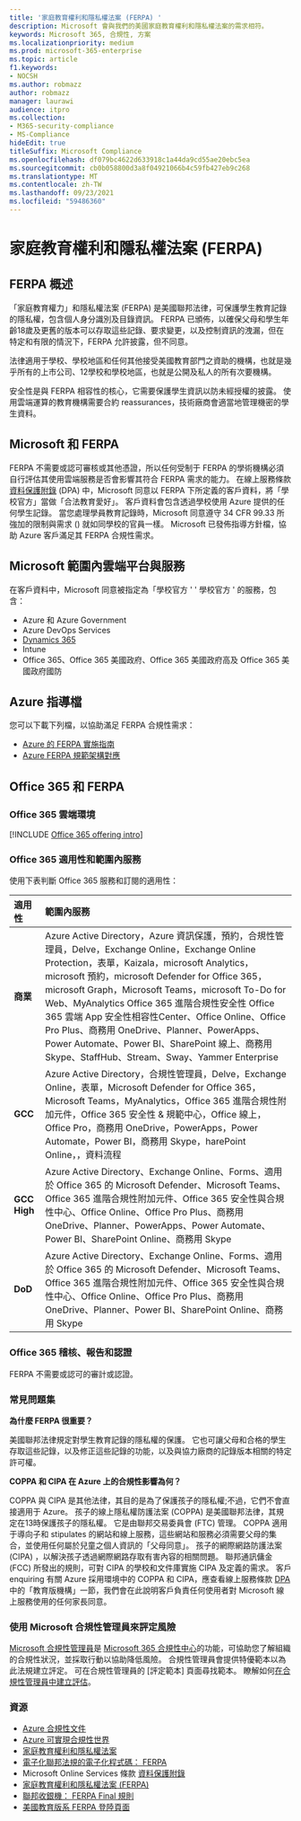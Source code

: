 ```yaml
---
title: '家庭教育權利和隱私權法案 (FERPA) '
description: Microsoft 會與我們的美國家庭教育權利和隱私權法案的需求相符。
keywords: Microsoft 365, 合規性, 方案
ms.localizationpriority: medium
ms.prod: microsoft-365-enterprise
ms.topic: article
f1.keywords:
- NOCSH
ms.author: robmazz
author: robmazz
manager: laurawi
audience: itpro
ms.collection:
- M365-security-compliance
- MS-Compliance
hideEdit: true
titleSuffix: Microsoft Compliance
ms.openlocfilehash: df079bc4622d633918c1a44da9cd55ae20ebc5ea
ms.sourcegitcommit: cb0b058800d3a8f04921066b4c59fb427eb9c268
ms.translationtype: MT
ms.contentlocale: zh-TW
ms.lasthandoff: 09/23/2021
ms.locfileid: "59486360"
---
```

# <a name="family-educational-rights-and-privacy-act-ferpa"></a>家庭教育權利和隱私權法案 (FERPA) 

## <a name="ferpa-overview"></a>FERPA 概述

「家庭教育權力」和隱私權法案 (FERPA) 是美國聯邦法律，可保護學生教育記錄的隱私權，包含個人身分識別及目錄資訊。 FERPA 已頒佈，以確保父母和學生年齡18歲及更舊的版本可以存取這些記錄、要求變更，以及控制資訊的洩漏，但在特定和有限的情況下，FERPA 允許披露，但不同意。

法律適用于學校、學校地區和任何其他接受美國教育部門之資助的機構，也就是幾乎所有的上市公司、12學校和學校地區，也就是公開及私人的所有次要機構。

安全性是與 FERPA 相容性的核心，它需要保護學生資訊以防未經授權的披露。 使用雲端運算的教育機構需要合約 reassurances，技術廠商會適當地管理機密的學生資料。

## <a name="microsoft-and-ferpa"></a>Microsoft 和 FERPA

FERPA 不需要或認可審核或其他憑證，所以任何受制于 FERPA 的學術機構必須自行評估其使用雲端服務是否會影響其符合 FERPA 需求的能力。 在線上服務條款 [資料保護附錄](https://aka.ms/DPA) (DPA) 中，Microsoft 同意以 FERPA 下所定義的客戶資料，將「學校官方」當做「合法教育愛好」。 客戶資料會包含透過學校使用 Azure 提供的任何學生記錄。 當您處理學員教育記錄時，Microsoft 同意遵守 34 CFR 99.33 所強加的限制與需求 () 就如同學校的官員一樣。  Microsoft 已發佈指導方針檔，協助 Azure 客戶滿足其 FERPA 合規性需求。

## <a name="microsoft-in-scope-cloud-platforms--services"></a>Microsoft 範圍內雲端平台與服務

在客戶資料中，Microsoft 同意被指定為「學校官方 ' ' 學校官方 ' 的服務，包含：

- Azure 和 Azure Government
- Azure DevOps Services
- [Dynamics 365](https://aka.ms/d365-compliance-list)
- Intune
- Office 365、Office 365 美國政府、Office 365 美國政府高及 Office 365 美國政府國防

## <a name="azure-guidance-documents"></a>Azure 指導檔

您可以下載下列檔，以協助滿足 FERPA 合規性需求：

- [Azure 的 FERPA 實施指南](https://azure.microsoft.com/resources/microsoft-azure-ferpa-implementation-guide/)
- [Azure FERPA 規範架構對應](https://aka.ms/AzureFERPAMapping)

## <a name="office-365-and-ferpa"></a>Office 365 和 FERPA

### <a name="office-365-cloud-environments"></a>Office 365 雲端環境

[!INCLUDE [Office 365 offering intro](../includes/o365-offering-introduction.md)]

### <a name="office-365-applicability-and-in-scope-services"></a>Office 365 適用性和範圍內服務

使用下表判斷 Office 365 服務和訂閱的適用性：

| **適用性** | **範圍內服務** |
|:------------------|:----------------------|
| **商業** | Azure Active Directory，Azure 資訊保護，預約，合規性管理員，Delve，Exchange Online，Exchange Online Protection，表單，Kaizala，microsoft Analytics，microsoft 預約，microsoft Defender for Office 365，microsoft Graph，Microsoft Teams，microsoft To-Do for Web、MyAnalytics Office 365 進階合規性安全性 Office 365 雲端 App 安全性相容性Center、Office Online、Office Pro Plus、商務用 OneDrive、Planner、PowerApps、Power Automate、Power BI、SharePoint 線上、商務用 Skype、StaffHub、Stream、Sway、Yammer Enterprise |
| **GCC** | Azure Active Directory，合規性管理員，Delve，Exchange Online，表單，Microsoft Defender for Office 365，Microsoft Teams，MyAnalytics，Office 365 進階合規性附加元件，Office 365 安全性 & 規範中心，Office 線上，Office Pro，商務用 OneDrive，PowerApps，Power Automate，Power BI，商務用 Skype，harePoint Online，，資料流程 |
| **GCC High** | Azure Active Directory、Exchange Online、Forms、適用於 Office 365 的 Microsoft Defender、Microsoft Teams、Office 365 進階合規性附加元件、Office 365 安全性與合規性中心、Office Online、Office Pro Plus、商務用 OneDrive、Planner、PowerApps、Power Automate、Power BI、SharePoint Online、商務用 Skype |
| **DoD** | Azure Active Directory、Exchange Online、Forms、適用於 Office 365 的 Microsoft Defender、Microsoft Teams、Office 365 進階合規性附加元件、Office 365 安全性與合規性中心、Office Online、Office Pro Plus、商務用 OneDrive、Planner、Power BI、SharePoint Online、商務用 Skype |

### <a name="office-365-audits-reports-and-certificates"></a>Office 365 稽核、報告和認證

FERPA 不需要或認可的審計或認證。

### <a name="frequently-asked-questions"></a>常見問題集

**為什麼 FERPA 很重要？**

美國聯邦法律規定對學生教育記錄的隱私權的保護。 它也可讓父母和合格的學生存取這些記錄，以及修正這些記錄的功能，以及與協力廠商的記錄版本相關的特定許可權。

**COPPA 和 CIPA 在 Azure 上的合規性影響為何？**

COPPA 與 CIPA 是其他法律，其目的是為了保護孩子的隱私權;不過，它們不會直接適用于 Azure。 孩子的線上隱私權防護法案 (COPPA) 是美國聯邦法律，其規定在13時保護孩子的隱私權。 它是由聯邦交易委員會 (FTC) 管理。 COPPA 適用于導向子和 stipulates 的網站和線上服務，這些網站和服務必須需要父母的集合，並使用任何屬於兒童之個人資訊的「父母同意」。 孩子的網際網路防護法案 (CIPA) ，以解決孩子透過網際網路存取有害內容的相關問題。 聯邦通訊傭金 (FCC) 所發出的規則，可對 CIPA 的學校和文件庫實施 CIPA 及定義的需求。 客戶 enquiring 有關 Azure 採用環境中的 COPPA 和 CIPA，應查看線上服務條款 [DPA](https://aka.ms/DPA) 中的「教育版機構」一節，我們會在此說明客戶負責任何使用者對 Microsoft 線上服務使用的任何家長同意。

### <a name="use-microsoft-compliance-manager-to-assess-your-risk"></a>使用 Microsoft 合規性管理員來評定風險

[Microsoft 合規性管理員](/microsoft-365/compliance/compliance-manager)是 [Microsoft 365 合規性中心](/microsoft-365/compliance/microsoft-365-compliance-center)的功能，可協助您了解組織的合規性狀況，並採取行動以協助降低風險。 合規性管理員會提供特優範本以為此法規建立評定。 可在合規性管理員的 [評定範本] 頁面尋找範本。 瞭解如何[在合規性管理員中建立評估](/microsoft-365/compliance/compliance-manager-assessments)。

### <a name="resources"></a>資源

- [Azure 合規性文件](/azure/compliance/)
- [Azure 可實現合規性世界](https://azure.microsoft.com/resources/azure-enables-a-world-of-compliance/)
- [家庭教育權利和隱私權法案](https://www.ed.gov/policy/gen/guid/fpco/ferpa/index.html)
- [電子化聯邦法規的電子化程式碼： FERPA](https://aka.ms/FERPA-GPO)
- Microsoft Online Services 條款 [資料保護附錄](https://aka.ms/DPA)
- [家庭教育權利和隱私權法案 (FERPA) ](https://www.ecfr.gov/cgi-bin/text-idx?tpl=/ecfrbrowse/Title34/34cfr99_main_02.tpl)
- [聯邦收銀機： FERPA Final 規則](https://www.govinfo.gov/content/pkg/FR-2011-12-02/pdf/2011-30683.pdf)
- [美國教育版系 FERPA 登陸頁面](https://www2.ed.gov/policy/gen/guid/fpco/ferpa/index.html)
